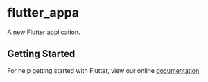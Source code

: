 # flutter_appa

A new Flutter application.

## Getting Started

For help getting started with Flutter, view our online
[documentation](https://flutter.io/).
